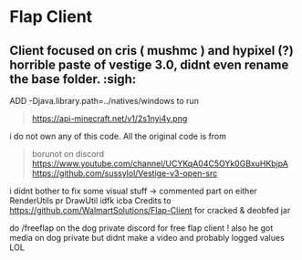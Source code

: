 # Flap Client

## Client focused on cris ( mushmc ) and hypixel (?) horrible paste of vestige 3.0, didnt even rename the base folder. :sigh:

ADD -Djava.library.path=../natives/windows to run 

 > https://api-minecraft.net/v1/2s1nyi4y.png

i do not own any of this code. All the original code is from 

> borunot on discord
> https://www.youtube.com/channel/UCYKqA04C5OYk0GBxuHKbjpA
> https://github.com/sussylol/Vestige-v3-open-src

i didnt bother to fix some visual stuff -> commented part on either RenderUtils pr DrawUtil idfk icba
Credits to https://github.com/WalmartSolutions/Flap-Client for cracked & deobfed jar

do /freeflap on the dog private discord for free flap client !
also he got media on dog private but didnt make a video and probably logged values LOL
